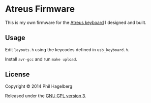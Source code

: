 # Atreus Firmware

This is my own firmware for the [Atreus keyboard](https://github.com/technomancy/atreus) I designed and built.

## Usage

Edit `layouts.h` using the keycodes defined in `usb_keyboard.h`.

Install `avr-gcc` and run `make upload`.

## License

Copyright © 2014 Phil Hagelberg

Released under the [GNU GPL version 3](https://www.gnu.org/licenses/gpl.html).
